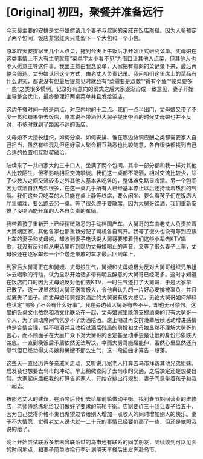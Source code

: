 # [Original] 初四，聚餐并准备远行


今天最主要的安排是丈母娘邀请几个妻子叔叔家的亲戚在饭店聚餐。因为人多预定了两个包间，饭店非常红火只能留下一个大包和一个小包。

原本昨天安排家里几个人点菜，拖到今天上午饭后才开始正式研究菜单。丈母娘在这类事情上不大有主见就用“菜单字太小看不见”为借口让其他人点菜，但其他人也不大愿意主导这件事。我出主意由我念菜单，大家把有意向的菜记录下来，最后再整合筛选。丈母娘认同这个方式，由老丈人负责记录。我问咱们这里席上的菜品有什么讲究，都说没有但最后提意见时就会有“菜需要是双数”“得有个鱼”“硬菜要多一些”之类很多惯例。记录好有意向的菜式之后大家逐渐形成一致意见，妻子开始主导整合优化，最终整理好两桌菜单并且发给饭店。

这边午餐时间一般是两点，对应内地的十二点。我们一点半出门，丈母娘又带了不少干货和糖果带去饭店，原本说不带酒但大舅子提出带酒的时候丈母娘也并不反对，不多时就到了距离不远的饭店。

丈母娘不大擅长组织，如何分桌、如何安排、谁在哪边协调应酬之类都需要家人自己担当，虽然有些混乱但还好家人聚会相互熟悉也比较随意，各自很快都找到自己合适的位置相互默契融洽。

陆续来了一共四家大约三十口人，坐满了两个包间。其中一部分都和我一样对其他人比较陌生，但不影响相互交流攀谈。我们这一桌都不喝酒，相对交流比较少，除了少数人之间交流较多之外其他人基本各吃各的，整体难免略显冷清。另一个包间因为饮酒自然热烈很多，在这一桌几乎所有人已经基本停止以后还持续着热烈的气氛。我们这些只吃菜的人只能在桌上静等终席，要么闲坐、要么看孩子们在饭店大厅里嬉戏、要么跑去另一桌。等了很久终于要散席，因为大舅哥饮酒，我们重新安排了没喝酒能开车的人各自负责的车辆。

我带着孩子重新开上已经稍微熟悉的手动档国产车，大舅哥的车由老丈人负责拉着大舅嫂回家，其他各家也都重新分配了司机各自离开。我等了很久也没有等到应该上车的妻子和丈母娘，却收到妻子电话说大舅哥要带着我们这些小辈去KTV唱歌，我没有反对但从电话里听到隐约丈母娘喝止的声音。又等了很久妻子上车，丈母娘还在逐家攀谈一个个送走亲戚的车才最后回到车上。

到家后大舅哥正在和舅嫂、丈母娘生气，舅嫂和丈母娘极为反对大舅哥组织兄弟姐妹去唱歌的行动，认为显然开始话多带有明显醉意的大舅哥已经喝多。这时才知道在饭店门口时因为丈母娘反对他们去KTV，一时生气还打了大舅哥，于是大家早已散了。这一波显然对大舅哥伤害极大，令他自认为的一片好心安排被辜负，并且彻底失了面子。而丈母娘和舅嫂对酒后的大舅哥有极大成见，无论大舅哥如何解释也认定“喝多了不会有什么好事”。我在旁边替大舅哥有些不平，却也无可奈何。这里的饭桌文化依然和酒文化联系在一起，丈母娘家里能够支撑酒桌的只有大舅哥一个人，为了调动席间气氛少不了劝酒陪酒。席上喝过再安排晚辈后续活动增进感情也是合情合理，但不喝酒并且收拾过酒后残局的舅嫂和丈母娘显然不理解大舅哥的苦心，而不顾面子在大庭广众下对大舅哥的否定甚至动手更是让他的身份形象跌入谷底。一直到晚饭后矛盾依然无法解决，幸而大舅哥能屈能伸，虽然心里显然还有怨气但已经劝得丈母娘和舅嫂不那么生气，这一段插曲才算告一段落。

这些天一直经历许多亲戚间走动，又听说几家老人打算去乌市拜访其他兄弟姐妹，启发我也想要去乌市的冲动。早上稍微查阅了去乌市的交通，之后决定还是想要自驾。大家起床后把我的打算告诉家人，开始安排出行规划，妻子同意带着孩子和我一起去。

按照老丈人的建议，在酒席后我们去给车前轮做动平衡。找到春节期间营业的维修店，老师傅熟练地给我们做好了要求的前轮平衡。店家要价三十我让妻子给五十，因为自己觉得价格不贵也希望过节给别人增加一点收入的同时增加别人的快乐。妻子不大情愿，觉得老丈人说也就一二十元的事情已经要价高了一些，但还是依照我说的给了。

晚上开始尝试联系多年未曾联系过的乌市还有联系的同学朋友，陆续收到可以见面的时间地点，和妻子简单收拾行李计划明天早餐后出发奔赴乌市。
